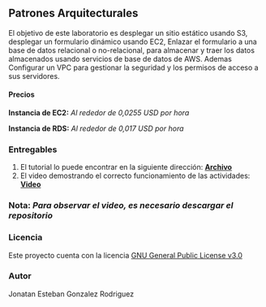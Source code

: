 ## Patrones Arquitecturales ##
El objetivo de este laboratorio es desplegar un sitio estático usando S3, desplegar un formulario dinámico usando EC2, Enlazar el formulario a una base de datos relacional o no-relacional, para almacenar y traer los datos almacenados usando servicios de base de datos de AWS. Ademas Configurar un VPC para gestionar la seguridad y los permisos de acceso a sus servidores.

#### Precios ####

**Instancia de EC2:** _Al rededor de 0,0255 USD por hora_

**Instancia de RDS:** _Al rededor de 0,017 USD por hora_

### Entregables ###
1. El tutorial lo puede encontrar en la siguiente dirección: [**Archivo**](https://github.com/JonatanGonzalez09/AREP-Patrones/blob/master/Tutorial%20-%20PatronesAREP.pdf)
2. El video demostrando el correcto funcionamiento de las actividades: [**Video**](https://github.com/JonatanGonzalez09/AREP-Patrones/blob/master/Video%20AREP-Patrones.mp4)

### **Nota:** _Para observar el video, es necesario descargar el repositorio_ ###

### Licencia ###
Este proyecto cuenta con la licencia [GNU General Public License v3.0](https://github.com/JonatanGonzalez09/AREP-Patrones/blob/master/LICENSE)

### Autor ###
Jonatan Esteban Gonzalez Rodriguez
